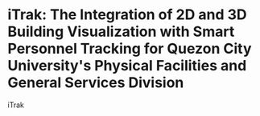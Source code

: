 # iTrak: The Integration of 2D and 3D Building Visualization with Smart Personnel Tracking for Quezon City University's Physical Facilities and General Services Division
 iTrak
